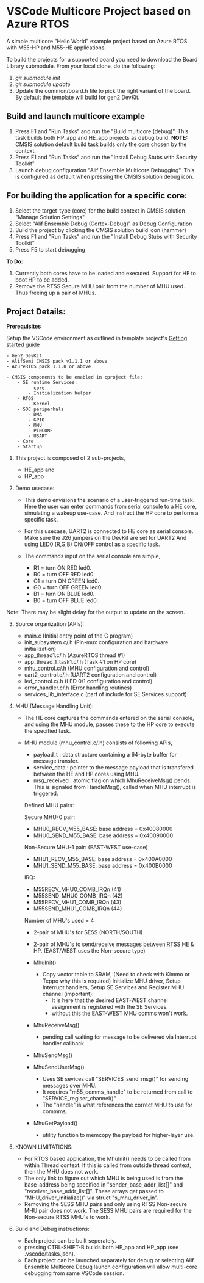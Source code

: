 # VSCode Multicore Project based on Azure RTOS
A simple multicore "Hello World" example project based on Azure RTOS with M55-HP and M55-HE applications.

To build the projects for a supported board you need to download
the Board Library submodule. From your local clone, do the following:
1. *git submodule init*
2. *git submodule update*
3. Update the common/board.h file to pick the right variant of the board. By default the template will build for gen2 DevKit.

## Build and launch multicore example
1. Press F1 and "Run Tasks" and run the "Build multicore (debug)". This task builds both HP_app and HE_app projects as debug build. **NOTE:** CMSIS solution default build task builds only the core chosen by the context.
2. Press F1 and "Run Tasks" and run the "Install Debug Stubs with Security Toolkit"
3. Launch debug configuration "Alif Ensemble Multicore Debugging". This is configured as default when pressing the CMSIS solution debug icon.

## For building the application for a specific core:
1. Select the target-type (core) for the build context in CMSIS solution "Manage Solution Settings"
2. Select "Alif Ensemble Debug (Cortex-Debug)" as Debug Configuration
3. Build the project by clicking the CMSIS solution build icon (hammer)
4. Press F1 and "Run Tasks" and run the "Install Debug Stubs with Security Toolkit"
5. Press F5 to start debugging

**To Do:**
1. Currently both cores have to be loaded and executed. Support for HE to boot HP to be added.
2. Remove the RTSS Secure MHU pair from the number of MHU used. Thus freeing up a pair of MHUs.

## Project Details:
**Prerequisites**

Setup the VSCode environment as outlined in template project's [Getting started guide](https://github.com/alifsemi/alif_vscode-template/blob/master/doc/getting_started.md)

	- Gen2 DevKit
	- AlifSemi CMSIS pack v1.1.1 or above
	- AzureRTOS pack 1.1.0 or above

	- CMSIS components to be enabled in cproject file:
		- SE runtime Services:
			- core
			- Initialization helper
		- RTOS
			- Kernel
		- SOC periperhals
			- DMA
			- GPIO
			- MHU
			- PINCONF
			- USART
		- Core
		- Startup
  
1. This project is composed of 2 sub-projects,
	- HE_app and
	- HP_app

2. Demo usecase:
	- This demo envisions the scenario of a user-triggered run-time task.
	Here the user can enter commands from serial console to a HE core, simulating a wakeup use-case.
	And instruct the HP core to perform a specific task.

	- For this usecase, UART2 is connected to HE core as serial console. Make sure the J26 jumpers on the DevKit are set for UART2 
	And using LED0 (R,G,B) ON/OFF control as a specific task.

	- The commands input on the serial console are simple,
		- R1 = turn ON RED led0.
		- R0 = turn OFF RED led0.
		- G1 = turn ON GREEN led0.
		- G0 = turn OFF GREEN led0.
		- B1 = turn ON BLUE led0.
		- B0 = turn OFF BLUE led0.

 Note: There may be slight delay for the output to update on the screen.

3. Source organization (APIs):
	- main.c 			(Initial entry point of the C program)
	- init_subsystem.c/.h 		(Pin-mux configuration and hardware initialization)
	- app_thread1.c/.h 		(AzureRTOS thread #1)
	- app_thread_1_task1.c/.h 	(Task #1 on HP core)
	- mhu_control.c/.h		(MHU configuration and control)
	- uart2_control.c/.h		(UART2 configuration and control)
	- led_control.c/.h		(LED 0/1 configuration and control)
	- error_handler.c/.h		(Error handling routines)
	- services_lib_interface.c	(part of include for SE Services support)

4. MHU (Message Handling Unit):
	- The HE core captures the commands entered on the serial console,
	and using the MHU module, passes these to the HP core to execute the specified task.

	- MHU module (mhu_control.c/.h) consists of following APIs,
		- payload_t : data structure containing a 64-byte buffer for message transfer.
		- service_data : pointer to the message payload that is transfered between the HE and HP cores using MHU.
		- msg_received : atomic flag on which MhuReceiveMsg() pends. This is signaled from HandleMsg(), called when MHU interrupt is triggered.

		Defined MHU pairs:

		Secure MHU-0 pair:
		- MHU0_RECV_M55_BASE: base address = 0x40080000
		- MHU0_SEND_M55_BASE: base address = 0x40090000

		Non-Secure MHU-1 pair: (EAST-WEST use-case)
		- MHU1_RECV_M55_BASE: base address = 0x400A0000
		- MHU1_SEND_M55_BASE: base address = 0x400B0000

		IRQ:
		- M55RECV_MHU0_COMB_IRQn	(41)
		- M55SEND_MHU0_COMB_IRQn 	(42)
		- M55RECV_MHU1_COMB_IRQn 	(43)
		- M55SEND_MHU1_COMB_IRQn 	(44)

		Number of MHU's used	= 4
		- 2-pair of MHU's for SESS (NORTH/SOUTH)
		- 2-pair of MHU's to send/receive messages between RTSS HE & HP. (EAST/WEST uses the Non-secure type)

		- MhuInit()		
			- Copy vector table to SRAM, (Need to check with Kimmo or Teppo why this is required) 
			  Initialize MHU driver, Setup Interrupt handlers, 
			  Setup SE Services and 
			  Register MHU channel (important):
				- It is here that the desired EAST-WEST channel assignment is registered with the SE Services.
				- without this the EAST-WEST MHU comms won't work.
		- MhuReceiveMsg()
			- pending call waiting for message to be delivered via Interrupt handler callback.

		- MhuSendMsg()			
		- MhuSendUserMsg()
			- Uses SE sevices call "SERVICES_send_msg()" for sending messages over MHU.
			- It requires "m55_comms_handle" to be returned from call to "SERVICE_regiser_channel()"
			- The "handle" is what references the correct MHU to use for commms.
		- MhuGetPayload()
			- utility function to memcopy the payload for higher-layer use.

5. KNOWN LIMITATIONS:
	- For RTOS based application, the MhuInit() needs to be called from within Thread context. If this is called from outside thread context, then the MHU does not work.
	- The only link to figure out which MHU is being used is from the base-address being specified in "sender_base_addr_list[]" and "receiver_base_addr_list[]". These arrays get passed to "MHU_driver_initialize()" via struct "s_mhu_driver_in".
	- Removing the SESS MHU pairs and only using RTSS Non-secure MHU pair does not work. The SESS MHU pairs are required for the Non-secure RTSS MHU's to work.

7. Build and Debug instructions:	
	- Each project can be built seperately.
	- pressing CTRL-SHIFT-B builds both HE_app and HP_app (see .vscode/tasks.json).
	- Each project can be launched separately for debug or selecting Alif Ensemble Multicore Debug launch configuration will allow multi-core debugging from same VSCode session.
